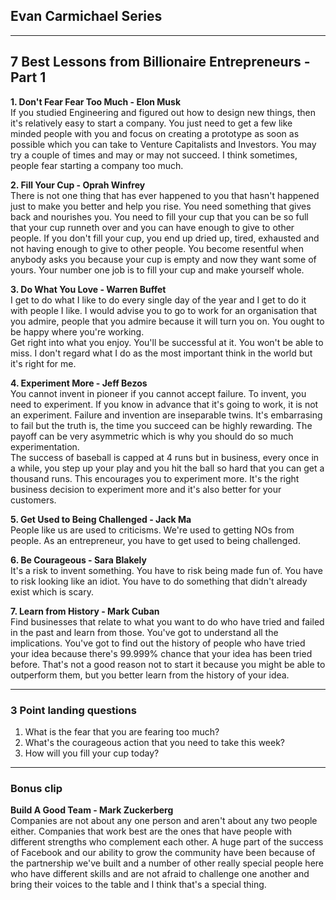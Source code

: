 ## Evan Carmichael Series

---
## 7 Best Lessons from Billionaire Entrepreneurs - Part 1

**1. Don't Fear Fear Too Much - Elon Musk**  
If you studied Engineering and figured out how to design new things, then it's relatively easy to start a company. You just need to get a few like minded people with you and focus on creating a prototype as soon as possible which you can take to Venture Capitalists and Investors.
You may try a couple of times and may or may not succeed. I think sometimes, people fear starting a company too much.

**2. Fill Your Cup - Oprah Winfrey**  
There is not one thing that has ever happened to you that hasn't happened just to make you better and help you rise. 
You need something that gives back and nourishes you. You need to fill your cup that you can be so full that your cup runneth over and you can have enough to give to other people. If you don't fill your cup, you end up dried up, tired, exhausted and not having enough to give to other people. You become resentful when anybody asks you because your cup is empty and now they want some of yours. 
Your number one job is to fill your cup and make yourself whole.

**3. Do What You Love - Warren Buffet**  
I get to do what I like to do every single day of the year and I get to do it with people I like. I would advise you to go to work for an organisation that you admire, people that you admire because it will turn you on. You ought to be happy where you're working.  
Get right into what you enjoy. You'll be successful at it. You won't be able to miss. 
I don't regard what I do as the most important think in the world but it's right for me. 

**4. Experiment More - Jeff Bezos**  
You cannot invent in pioneer if you cannot accept failure. To invent, you need to experiment. If you know in advance that it's going to work, it is not an experiment. Failure and invention are inseparable twins. It's embarrasing to fail but the truth is, the time you succeed can be highly rewarding. The payoff can be very asymmetric which is why you should do so much experimentation.  
The success of baseball is capped at 4 runs but in business, every once in a while, you step up your play and you hit the ball so hard that you can get a thousand runs. This encourages you to experiment more. It's the right business decision to experiment more and it's also better for your customers.

**5. Get Used to Being Challenged - Jack Ma**  
People like us are used to criticisms. We're used to getting NOs from people. As an entrepreneur, you have to get used to being challenged.

**6. Be Courageous - Sara Blakely**  
 It's a risk to invent something. You have to risk being made fun of. You have to risk looking like an idiot. You have to do something that didn't already exist which is scary. 

**7. Learn from History - Mark Cuban**  
Find businesses that relate to what you want to do who have tried and failed in the past and learn from those. You've got to understand all the implications. You've got to find out the history of people who have tried your idea because there's 99.999% chance that your idea has been tried before. That's not a good reason not to start it because you might be able to outperform them, but you better learn from the history of your idea.

---
### 3 Point landing questions
1. What is the fear that you are fearing too much?
2. What's the courageous action that you need to take this week?
3. How will you fill your cup today?
---
### Bonus clip
**Build A Good Team - Mark Zuckerberg**  
Companies are not about any one person and aren't about any two people either. Companies that work best are the ones that have people with different strengths who complement each other. A huge part of the success of Facebook and our ability to grow the community have been because of the partnership we've built and a number of other really special people here who have different skills and are not afraid to challenge one another and bring their voices to the table and I think that's a special thing.
